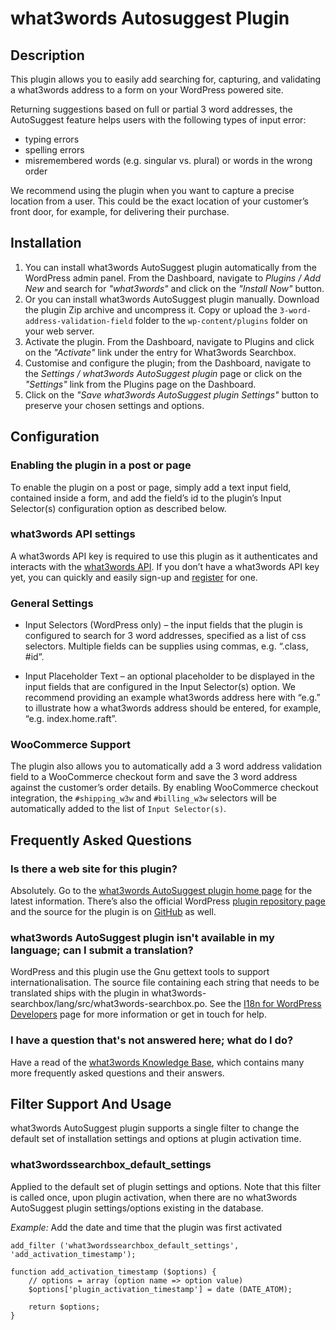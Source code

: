 # what3words Autosuggest Plugin #


## Description ##

This plugin allows you to easily add searching for, capturing, and validating a what3words address to a form on your WordPress powered site.

Returning suggestions based on full or partial 3 word addresses, the AutoSuggest feature helps users with the following types of input error:
- typing errors
- spelling errors
- misremembered words (e.g. singular vs. plural) or words in the wrong order

We recommend using the plugin when you want to capture a precise location from a user. This could be the exact location of your customer’s front door, for example, for delivering their purchase.



## Installation ##

1. You can install what3words AutoSuggest plugin automatically from the WordPress admin panel. From the Dashboard, navigate to *Plugins / Add New* and search for *"what3words"* and click on the *"Install Now"* button.
1. Or you can install what3words AutoSuggest plugin manually. Download the plugin Zip archive and uncompress it. Copy or upload the `3-word-address-validation-field` folder to the `wp-content/plugins` folder on your web server.
1. Activate the plugin. From the Dashboard, navigate to Plugins and click on the *"Activate"* link under the entry for What3words Searchbox.
1. Customise and configure the plugin; from the Dashboard, navigate to the *Settings / what3words AutoSuggest plugin* page or click on the *"Settings"* link from the Plugins page on the Dashboard.
1. Click on the *"Save what3words AutoSuggest plugin Settings"* button to preserve your chosen settings and options.

## Configuration ##

### Enabling the plugin in a post or page ###

To enable the plugin on a post or page, simply add a text input field, contained inside a form, and add the field’s id to the plugin’s Input Selector(s) configuration option as described below.

### what3words API settings ###

A what3words API key is required to use this plugin as it authenticates and interacts with the [what3words API](https://developer.what3words.com/public-api).
If you don’t have a what3words API key yet, you can quickly and easily sign-up and [register](https://accounts.what3words.com/create-api-key) for one.


### General Settings ###

* Input Selectors (WordPress only) – the input fields that the plugin is configured to search for 3 word addresses, specified as a list of css selectors. Multiple fields can be supplies using commas, e.g. “.class, #id”.

* Input Placeholder Text – an optional placeholder to be displayed in the input fields that are configured in the Input Selector(s) option. We recommend providing an example what3words address here with “e.g.” to illustrate how a what3words address should be entered, for example, “e.g. index.home.raft”.

### WooCommerce Support ###

The plugin also allows you to automatically add a 3 word address validation field to a WooCommerce checkout form and save the 3 word address against the customer’s order details. By enabling WooCommerce checkout integration, the `#shipping_w3w` and `#billing_w3w` selectors will be automatically  added to the list of `Input Selector(s)`.

## Frequently Asked Questions ##

### Is there a web site for this plugin? ###

Absolutely. Go to the [what3words AutoSuggest plugin home page](https://developer.what3words.com/tools/e-commerce/wordpress) for the latest information. There’s also the official WordPress [plugin repository page](https://wordpress.org/plugins/what3words-searchbox/) and the source for the plugin is on [GitHub](https://github.com/what3words/wordpress-autosuggest-plugin/) as well.

### what3words AutoSuggest plugin isn't available in my language; can I submit a translation? ###

WordPress and this plugin use the Gnu gettext tools to support internationalisation. The source file containing each string that needs to be translated ships with the plugin in what3words-searchbox/lang/src/what3words-searchbox.po. See the [I18n for WordPress Developers](https://codex.wordpress.org/I18n_for_WordPress_Developers) page for more information or get in touch for help.

### I have a question that's not answered here; what do I do? ###

Have a read of the [what3words Knowledge Base](https://support.what3words.com), which contains many more frequently asked questions and their answers.


## Filter Support And Usage ##

what3words AutoSuggest plugin supports a single filter to change the default set of installation settings and options at plugin activation time.

### what3wordssearchbox_default_settings ###

Applied to the default set of plugin settings and options. Note that this filter is called once, upon plugin activation, when there are no what3words AutoSuggest plugin settings/options existing in the database.

*Example:* Add the date and time that the plugin was first activated

<pre><code>add_filter ('what3wordssearchbox_default_settings', 'add_activation_timestamp');

function add_activation_timestamp ($options) {
	// options = array (option name => option value)
	$options['plugin_activation_timestamp'] = date (DATE_ATOM);

	return $options;
}
</code></pre>